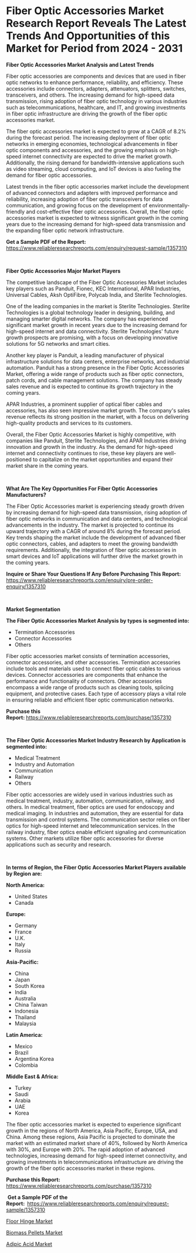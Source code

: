 <p><h1>Fiber Optic Accessories Market Research Report Reveals The Latest Trends And Opportunities of this Market for Period from 2024 - 2031</h1></p><p><strong>Fiber Optic Accessories Market Analysis and Latest Trends</strong></p>
<p><p>Fiber optic accessories are components and devices that are used in fiber optic networks to enhance performance, reliability, and efficiency. These accessories include connectors, adapters, attenuators, splitters, switches, transceivers, and others. The increasing demand for high-speed data transmission, rising adoption of fiber optic technology in various industries such as telecommunications, healthcare, and IT, and growing investments in fiber optic infrastructure are driving the growth of the fiber optic accessories market.</p><p>The fiber optic accessories market is expected to grow at a CAGR of 8.2% during the forecast period. The increasing deployment of fiber optic networks in emerging economies, technological advancements in fiber optic components and accessories, and the growing emphasis on high-speed internet connectivity are expected to drive the market growth. Additionally, the rising demand for bandwidth-intensive applications such as video streaming, cloud computing, and IoT devices is also fueling the demand for fiber optic accessories.</p><p>Latest trends in the fiber optic accessories market include the development of advanced connectors and adapters with improved performance and reliability, increasing adoption of fiber optic transceivers for data communication, and growing focus on the development of environmentally-friendly and cost-effective fiber optic accessories. Overall, the fiber optic accessories market is expected to witness significant growth in the coming years due to the increasing demand for high-speed data transmission and the expanding fiber optic network infrastructure.</p></p>
<p><strong>Get a Sample PDF of the Report:&nbsp;</strong> <a href="https://www.reliableresearchreports.com/enquiry/request-sample/1357310">https://www.reliableresearchreports.com/enquiry/request-sample/1357310</a></p>
<p>&nbsp;</p>
<p><strong>Fiber Optic Accessories Major Market Players</strong></p>
<p><p>The competitive landscape of the Fiber Optic Accessories Market includes key players such as Panduit, Fionec, KEC International, APAR Industries, Universal Cables, Aksh OptiFibre, Polycab India, and Sterlite Technologies.</p><p>One of the leading companies in the market is Sterlite Technologies. Sterlite Technologies is a global technology leader in designing, building, and managing smarter digital networks. The company has experienced significant market growth in recent years due to the increasing demand for high-speed internet and data connectivity. Sterlite Technologies' future growth prospects are promising, with a focus on developing innovative solutions for 5G networks and smart cities.</p><p>Another key player is Panduit, a leading manufacturer of physical infrastructure solutions for data centers, enterprise networks, and industrial automation. Panduit has a strong presence in the Fiber Optic Accessories Market, offering a wide range of products such as fiber optic connectors, patch cords, and cable management solutions. The company has steady sales revenue and is expected to continue its growth trajectory in the coming years.</p><p>APAR Industries, a prominent supplier of optical fiber cables and accessories, has also seen impressive market growth. The company's sales revenue reflects its strong position in the market, with a focus on delivering high-quality products and services to its customers.</p><p>Overall, the Fiber Optic Accessories Market is highly competitive, with companies like Panduit, Sterlite Technologies, and APAR Industries driving innovation and growth in the industry. As the demand for high-speed internet and connectivity continues to rise, these key players are well-positioned to capitalize on the market opportunities and expand their market share in the coming years.</p></p>
<p>&nbsp;</p>
<p><strong>What Are The Key Opportunities For Fiber Optic Accessories Manufacturers?</strong></p>
<p><p>The Fiber Optic Accessories market is experiencing steady growth driven by increasing demand for high-speed data transmission, rising adoption of fiber optic networks in communication and data centers, and technological advancements in the industry. The market is projected to continue its upward trajectory with a CAGR of around 8% during the forecast period. Key trends shaping the market include the development of advanced fiber optic connectors, cables, and adapters to meet the growing bandwidth requirements. Additionally, the integration of fiber optic accessories in smart devices and IoT applications will further drive the market growth in the coming years.</p></p>
<p><strong>Inquire or Share Your Questions If Any Before Purchasing This Report:</strong> <a href="https://www.reliableresearchreports.com/enquiry/pre-order-enquiry/1357310">https://www.reliableresearchreports.com/enquiry/pre-order-enquiry/1357310</a></p>
<p>&nbsp;</p>
<p><strong>Market Segmentation</strong></p>
<p><strong>The Fiber Optic Accessories Market Analysis by types is segmented into:</strong></p>
<p><ul><li>Termination Accessories</li><li>Connector Accessories</li><li>Others</li></ul></p>
<p><p>Fiber optic accessories market consists of termination accessories, connector accessories, and other accessories. Termination accessories include tools and materials used to connect fiber optic cables to various devices. Connector accessories are components that enhance the performance and functionality of connectors. Other accessories encompass a wide range of products such as cleaning tools, splicing equipment, and protective cases. Each type of accessory plays a vital role in ensuring reliable and efficient fiber optic communication networks.</p></p>
<p><strong>Purchase this Report:&nbsp;</strong><a href="https://www.reliableresearchreports.com/purchase/1357310">https://www.reliableresearchreports.com/purchase/1357310</a></p>
<p>&nbsp;</p>
<p><strong>The Fiber Optic Accessories Market Industry Research by Application is segmented into:</strong></p>
<p><ul><li>Medical Treatment</li><li>Industry and Automation</li><li>Communication</li><li>Railway</li><li>Others</li></ul></p>
<p><p>Fiber optic accessories are widely used in various industries such as medical treatment, industry, automation, communication, railway, and others. In medical treatment, fiber optics are used for endoscopy and medical imaging. In industries and automation, they are essential for data transmission and control systems. The communication sector relies on fiber optics for high-speed internet and telecommunication services. In the railway industry, fiber optics enable efficient signaling and communication systems. Other markets utilize fiber optic accessories for diverse applications such as security and research.</p></p>
<p>&nbsp;</p>
<p><strong>In terms of Region, the Fiber Optic Accessories Market Players available by Region are:</strong></p>
<p>
    <p> <strong> North America: </strong>
        <ul>
            <li>United States</li>
            <li>Canada</li>
        </ul>
        </p> 
    <p> <strong> Europe: </strong>
        <ul>
            <li>Germany</li>
            <li>France</li>
            <li>U.K.</li>
            <li>Italy</li>
            <li>Russia</li>
        </ul>
        </p> 
    <p> <strong> Asia-Pacific: </strong>
        <ul>
            <li>China</li>
            <li>Japan</li>
            <li>South Korea</li>
            <li>India</li>
            <li>Australia</li>
            <li>China Taiwan</li>
            <li>Indonesia</li>
            <li>Thailand</li>
            <li>Malaysia</li>
        </ul>
        </p> 
    <p> <strong> Latin America: </strong>
        <ul>
            <li>Mexico</li>
            <li>Brazil</li>
            <li>Argentina Korea</li>
            <li>Colombia</li>
        </ul>
        </p> 
    <p> <strong> Middle East & Africa: </strong>
        <ul>
            <li>Turkey</li>
            <li>Saudi</li>
            <li>Arabia</li>
            <li>UAE</li>
            <li>Korea</li>
        </ul>
    </p>
    </p>
<p><p>The fiber optic accessories market is expected to experience significant growth in the regions of North America, Asia Pacific, Europe, USA, and China. Among these regions, Asia Pacific is projected to dominate the market with an estimated market share of 40%, followed by North America with 30%, and Europe with 20%. The rapid adoption of advanced technologies, increasing demand for high-speed internet connectivity, and growing investments in telecommunications infrastructure are driving the growth of the fiber optic accessories market in these regions.</p></p>
<p><strong>Purchase this Report: </strong><a href="https://www.reliableresearchreports.com/purchase/1357310">https://www.reliableresearchreports.com/purchase/1357310</a></p>
<p>&nbsp;<strong>Get a Sample PDF of the Report:&nbsp;&nbsp;</strong><a href="https://www.reliableresearchreports.com/enquiry/request-sample/1357310">https://www.reliableresearchreports.com/enquiry/request-sample/1357310</a></p>
<p><strong></strong></p>
<p><p><a href="https://thundering-castanet-c65.notion.site/Floor-Hinge-Market-Research-Report-Reveals-The-Latest-Trends-And-Opportunities-of-this-Market-for-Pe-ed815cd9bff84d78b66238b41feaad2e">Floor Hinge Market</a></p><p><a href="https://bubble-tree-ea4.notion.site/Biomass-Pellets-Market-Research-Report-The-Key-To-Successful-Business-Strategy-Forecasted-for-Perio-54a5008fa9d941ea853cf846da5fcbb6">Biomass Pellets Market</a></p><p><a href="https://thundering-castanet-c65.notion.site/Adipic-Acid-Market-Research-Report-Reveals-The-Latest-Trends-And-Opportunities-of-this-Market-for-Pe-3f23ad62c5424d43901215c6ce4e5984">Adipic Acid Market</a></p></p>